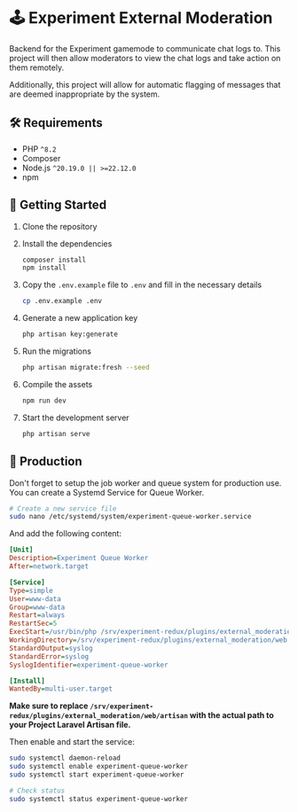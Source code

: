 # 🕹 Experiment External Moderation

Backend for the Experiment gamemode to communicate chat logs to. This project will then allow moderators to view the chat logs and take action on them remotely.

Additionally, this project will allow for automatic flagging of messages that are deemed inappropriate by the system.

## 🛠️ Requirements

- PHP `^8.2`
- Composer
- Node.js `^20.19.0 || >=22.12.0`
- npm

## 🚀 Getting Started

1. Clone the repository

2. Install the dependencies

    ```bash
    composer install
    npm install
    ```

3. Copy the `.env.example` file to `.env` and fill in the necessary details

    ```bash
    cp .env.example .env
    ```

4. Generate a new application key

    ```bash
    php artisan key:generate
    ```

5. Run the migrations

    ```bash
    php artisan migrate:fresh --seed
    ```

6. Compile the assets

    ```bash
    npm run dev
    ```

7. Start the development server

    ```bash
    php artisan serve
    ```

## 🔧 Production

Don't forget to setup the job worker and queue system for production use. You can create a Systemd Service for Queue Worker.

```bash
# Create a new service file
sudo nano /etc/systemd/system/experiment-queue-worker.service
```

And add the following content:

```ini
[Unit]
Description=Experiment Queue Worker
After=network.target

[Service]
Type=simple
User=www-data
Group=www-data
Restart=always
RestartSec=5
ExecStart=/usr/bin/php /srv/experiment-redux/plugins/external_moderation/web/artisan queue:work --sleep=3 --tries=3 --max-time=3600
WorkingDirectory=/srv/experiment-redux/plugins/external_moderation/web
StandardOutput=syslog
StandardError=syslog
SyslogIdentifier=experiment-queue-worker

[Install]
WantedBy=multi-user.target
```

**Make sure to replace `/srv/experiment-redux/plugins/external_moderation/web/artisan` with the actual path to your Project Laravel Artisan file.**

Then enable and start the service:

```bash
sudo systemctl daemon-reload
sudo systemctl enable experiment-queue-worker
sudo systemctl start experiment-queue-worker

# Check status
sudo systemctl status experiment-queue-worker
```
